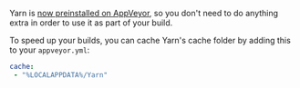 Yarn is [now preinstalled on AppVeyor](https://www.appveyor.com/updates/2016/11/01/),
so you don't need to do anything extra in order to use it as part of your
build.

To speed up your builds, you can cache Yarn's cache folder by adding this to
your `appveyor.yml`:

```yml
cache:
 - "%LOCALAPPDATA%/Yarn"
```
